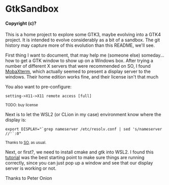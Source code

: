 # GtkSandbox
#### Copyright (c)?

<p>
    This is a home project to explore some GTK3, maybe evolving into a GTK4 project.  It is intended to evolve considerably as a bit of a sandbox.  The git history may capture more of this evolution than this README, we'll see.
</p>
<p>
    First thing I want to document, that may help me (someone else) someday... how to get a GTK window to show up on a Windows box.  After trying a number of different X servers that were recommended on SO, I found <a href="https://mobaxterm.mobatek.net/">MobaXterm</a>, which actually seemed to present a display server to the windows.  Their home edition works fine, and their license isn't that much
</p>
<p>
    You also want to pre-configure:

    setting->X11->X11 remote access [full]
</p>
<p>
    <small>
        TODO: buy license
    </small>
</p>
<p>
    Next is to let the WSL2 (or CLion in my case) environment know where the display is:
</p>

``
export DISPLAY="`grep nameserver /etc/resolv.conf | sed 's/nameserver //'`:0"
``

<p>
    <small>
        Thanks to <a href="https://stackoverflow.com/questions/61860208/running-graphical-linux-desktop-applications-from-wsl-2-error-e233-cannot-op">SO</a>, as usual.
    </small>
</p>
<p>
    Next, or first?, we need to install cmake and gtk into WSL2.  I found this <a href="https://www.peteronion.org.uk/GtkExamples/GladeTutorials.html">tutorial</a> was the best starting point to make sure things are running correctly, since you can just pop up a window and see that our display server is working or not.
</p>
<p>Thanks to Peter Onion</p>


